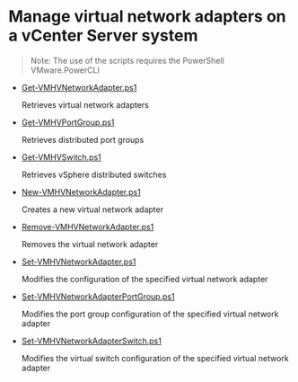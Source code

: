 # Manage virtual network adapters on a vCenter Server system

> Note: The use of the scripts requires the PowerShell VMware.PowerCLI

+ [Get-VMHVNetworkAdapter.ps1](./Get-VMHVNetworkAdapter.ps1)

  Retrieves virtual network adapters

+ [Get-VMHVPortGroup.ps1](./Get-VMHVPortGroup.ps1)

  Retrieves distributed port groups

+ [Get-VMHVSwitch.ps1](./Get-VMHVSwitch.ps1)

  Retrieves vSphere distributed switches

+ [New-VMHVNetworkAdapter.ps1](./New-VMHVNetworkAdapter.ps1)

  Creates a new virtual network adapter

+ [Remove-VMHVNetworkAdapter.ps1](./Remove-VMHVNetworkAdapter.ps1)

  Removes the virtual network adapter

+ [Set-VMHVNetworkAdapter.ps1](./Set-VMHVNetworkAdapter.ps1)

  Modifies the configuration of the specified virtual network adapter  

+ [Set-VMHVNetworkAdapterPortGroup.ps1](./Set-VMHVNetworkAdapterPortGroup.ps1)

  Modifies the port group configuration of the specified virtual network adapter

+ [Set-VMHVNetworkAdapterSwitch.ps1](./Set-VMHVNetworkAdapterSwitch.ps1)

  Modifies the virtual switch configuration of the specified virtual network adapter